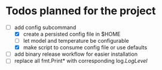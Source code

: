 # Todos planned for the project

- [ ] add config subcommand
  - [x] create a persisted config file in $HOME
  - [ ] let model and temperature be configurable
  - [x] make script to consume config file or use defaults
- [ ] add binary release workflow for easier installation
- [ ] replace all fmt.Print\* with corresponding log._LogLevel_
